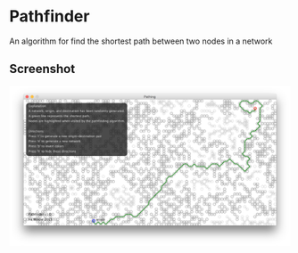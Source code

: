 # Pathfinder
An algorithm for find the shortest path between two nodes in a network

## Screenshot
![Pathfinder](pathfinder.PNG "Pathfinder")
